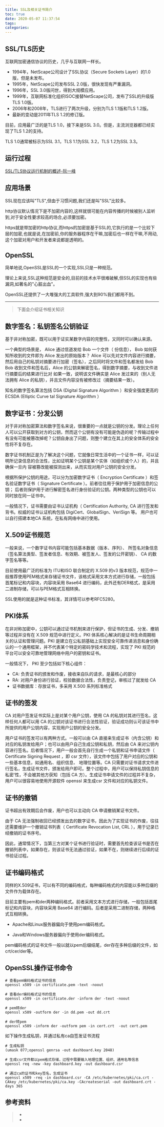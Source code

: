 ```yaml
---
title: SSL及相关证书简介
toc: true
date: 2020-05-07 11:37:54
tags:
categories:
---
```


## SSL/TLS历史

互联网加密通信协议的历史，几乎与互联网一样长。

- 1994年，NetScape公司设计了SSL协议（Secure Sockets Layer）的1.0版，但是未发布。
- 1995年，NetScape公司发布SSL 2.0版，很快发现有严重漏洞。
- 1996年，SSL 3.0版问世，得到大规模应用。
- 1999年，互联网标准化组织ISOC接替NetScape公司，发布了SSL的升级版TLS 1.0版。
- 2006年和2008年，TLS进行了两次升级，分别为TLS 1.1版和TLS 1.2版。
- 最新的变动是2011年TLS 1.2的修订版。

目前，应用最广泛的是TLS 1.0，接下来是SSL 3.0。但是，主流浏览器都已经实现了TLS 1.2的支持。

TLS 1.0通常被标示为SSL 3.1，TLS 1.1为SSL 3.2，TLS 1.2为SSL 3.3。

## 运行过程
[SSL/TLS协议运行机制的概述-阮一峰](http://www.ruanyifeng.com/blog/2014/02/ssl_tls.html)

## 应用场景 
SSL现在应该叫"TLS",但由于习惯问题,我们还是叫"SSL"比较多。

http协议默认情况下是不加密内容的,这样就很可能在内容传播的时候被别人监听到,对于安全性要求较高的场合,必须要加密。

https就是带加密的http协议,而https的加密是基于SSL的,它执行的是一个比较下层的加密,也就是说,在加密前,你的服务器程序在干嘛,加密后也一样在干嘛,不用动,这个加密对用户和开发者来说都是透明的。

## OpenSSL
简单地说,OpenSSL是SSL的一个实现,SSL只是一种规范。

理论上来说,SSL这种规范是安全的,目前的技术水平很难破解,但SSL的实现也有些漏洞,如著名的"心脏出血"。

OpenSSL还提供了一大堆强大的工具软件,强大到90%我们都用不到。

------

> 下面会介绍证书相关知识

## 数字签名：私钥签名公钥验证

基于非对称加密，既可以用于证实某数字内容的完整性，又同时可以确认来源。

一个典型的场景是， Alice 通过信道发给 Bob 一个文件（ 份信息）， Bob 如何获知所收到的文件即为 Alice 发出的原始版本？ Alice 可以先对文件内容进行摘要，然后用自己的私钥对摘要进行加密（签名），之后同时将文件和签名都发给 Bob Bob 收到文件和签名后，Alice 的公钥来解密签名，得到数字摘要，与收到文件进行摘要后的结果进行比对 如果一致，说明该文件确实是 Alice 发过来的（别人无法拥有 Alice 的私钥），并且文件内容没有被修改过（摘要结果一致）。

知名的数字签名算法包括 DSA (Digital Signature Algorithm ）和安全强度更高的 ECSDA (Elliptic Curve tal Signature Algorithm ）

## 数字证书：分发公钥

对于非对称加密算法和数字签名来说，很重要的一点就是公钥的分发。理论上任何人可以公开获取到对方的公钥，然而这个公钥有没有可能是伪造的呢？传输过程中有没有可能被篡改掉呢？公钥自身出了问题，则整个建立在其上的安全体系的安全性将不复存在。

数字证书机制正是为了解决这个问题，它就像日常生活中的一个证书一样，可以证明所记录信息的合法性，比如证明某个公钥是某个实体（如组织或个人）的，并且确保一旦内 容被篡改能被探测出来，从而实现对用户公钥的安全分发。

根据所保护公钥的用途，可以分为加密数字证书（ Encryption Certificate ）和签名验证数字证书（ Signature Certificate ）。前者往往用于保护用于加密信息的公钥； 后者则保护用于进行解密签名进行身份验证的公钥。两种类型的公钥也可以同时放在同一证书中。

一般情况下，证书需要由证书认证机构（ Certification Authority, CA 进行签发和背书。权威的证书认证机构包括 DigiCert、GlobalSign、VeriSign 等。 用户也可以自行搭建本地CA 系统，在私有网络中进行使用。

## X.509证书规范

一般来说，一个数字证书内容可能包括基本数据（版本、序列）、 所签名对象信息（签名算法类型、签发者信息、有效期、被签发人、签发的公开密钥）、 CA 的数字签名等等。 

目前使用最广泛的标准为 ITU和ISO 联合制定的 X.509 的v3 版本规范，规范中一般推荐使用PEM格式来存储证书文件，该格式采用文本方式进行存储，一般包括首尾标记和内容块，内容块采用 Base64 进行编码，此外还有DER格式，是采用二进制存储，可以与PEM格式互相转换。

SSL使用的就是这种证书标准，其详情可以参考RFC5280。

## PKI体系

在非对称加密中，公钥可以通过证书机制来进行保护，但证书的生成、分发、撤销等过程并没有在 X.509 规范中进行定义。PKI 体系核心解决的是证书生命周期相关的认证和管理问题。PKI 是建立在公私钥基础上实现安全可靠传递消息和身份确认的一个通用框架，并不代表某个特定的密码学技术和流程，实现了 PKI 规范的平台可以安全可靠地管理网络中用户的密钥和证书。

一般情况下， PKI 至少包括如下核心组件：

- CA: 负责证书的颁发和作废，接收来自队的请求，是最核心的部分
- RA: 对用户身份进行验证，校验数据合法性，负责登记，审核过了就发给 CA
- 证书数据库：存放证书，多采用 X.500 系列标准格式

## 证书的签发

CA 对用户签发证书实际上是对某个用户公钥，使用 CA 的私钥对其进行签名，这样任何人都可以用 CA 的公钥对该证书进行合法性验证，验证成功则认可该证书中所提供的用户公钥内容，实现用户公钥的安全分发。

用户证书的签发可以有两种方式。一般可以由 CA 直接来生成证书（内含公钥）和对应的私钥发给用户；也可以由用户自己生成公钥和私钥，然后由 CA 来对公钥内容进行签名。后者情况下，用户一般会首先自行生成一个私钥和证书申请文件（ Certificate Signing  Request ，即 csr 文件），该文件中包括了用户对应的公钥和 一些基本信息，如通用名、组织信息、 地理位置等。CA 只需要对证书请求文件进行签名，生成证书文件，颁发给用户即可。整个过程中，用户可以保持私钥信息的私密’性，不会被其他方获知（包括 CA 方）。生成证书申请文件的过程并不复杂，用户可以很容易地使用开源软件 openssl 来生成csr 文件和对应的私钥文件。

## 证书的撤销

证书超出有效期后会作废，用户也可以主动向 CA 申请撤销某证书文件。

由于 CA 无法强制收回已经颁发出去的数字证书，因此为了实现证书的作废，往往还需要维护一个撤销证书列表（ Certificate Revocation List, CRL ），用于记录已经撤销的证书序号。

因此，通常情况下，当第三方对某个证书进行验证时，需要首先检查该证书是否在撤销列表中，如果存在，则该证书无法通过验证，如果不在，则继续进行后续的证书验证过程。



## 证书编码格式

同样的X.509证书，可以有不同的编码格式，每种编码格式的内容能以多种后缀的文件作为载体存在。

目前主要有pem和der两种编码格式。前者采用文本方式进行存储，一般包括首尾标记和内容块，内容块采用 Base64 进行编码。后者是采用二进制存储，两种格式互相转换。

- Apache和Linux服务器偏向于使用pem编码格式。

- Java和Windows服务器偏向于使用der编码格式。

pem编码格式的证书文件一般以就以pem后缀结尾，der存在多种后缀的文件，如crt/cer/der等。



## OpenSSL操作证书命令

```
# 查看pem编码格式证书的信息
openssl x509 -in certificate.pem -text -noout

# 查看der编码格式证书的信息
openssl x509 -in certificate.der -inform der -text -noout

# pem转der
openssl x509 -outform der -in dd.pem -out dd.crt

# der转pem
openssl x509 -inform der -outform pem -in cert.crt  -out cert.pem
```

如下操作生成私钥，并通过私有ca自签发证书流程

```
# 生成私钥
(umask 077;openssl genrsa -out dashboard.key 2048)

# 生成csr文件都以pem格式存储，过程中需要输入地理位置、组织、通用名等信息
openssl req -new -key dashboard.key -out dashboard.csr 

# 通过ca的证书和key签名，生成证书
openssl x509 -req -in dashboard.csr -CA /etc/kubernetes/pki/ca.crt -CAkey /etc/kubernetes/pki/ca.key -CAcreateserial -out dashboard.crt -days 365
```



## 参考资料

> - []()
> - []()
